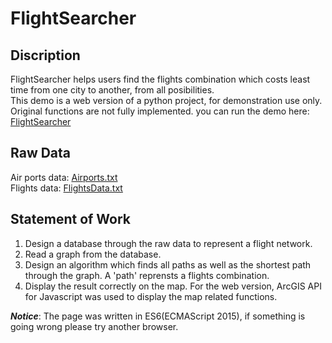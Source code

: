 # FlightSearcher

## Discription
FlightSearcher helps users find the flights combination which costs least time from one city to another, from all posibilities.  
This demo is a web version of a python project, for demonstration use only. Original functions are not fully implemented. 
you can run the demo here: <a href="https://zxy-ryan.github.io/FlightSearcher/">FlightSearcher</a>

## Raw Data
Air ports data: [Airports.txt](/rawdata/Airports.txt)  
Flights data: [FlightsData.txt](/rawdata/FlightsData.txt)

## Statement of Work
1. Design a database through the raw data to represent a flight network. 
2. Read a graph from the database. 
3. Design an algorithm which finds all paths as well as the shortest path through the graph. A 'path' reprensts a flights combination. 
4. Display the result correctly on the map. For the web version, ArcGIS API for Javascript was used to display the map related functions. 


_**Notice**_: The page was written in ES6(ECMAScript 2015), if something is going wrong please try another browser.
